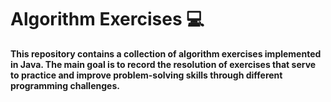 # <h1>Algorithm Exercises 💻</h1> 

<p>
    <b>
       This repository contains a collection of algorithm exercises implemented in Java. The main goal is to record the resolution of exercises that serve to practice and improve problem-solving skills through different programming challenges.
    </b>
</p>

